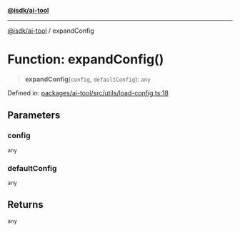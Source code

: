 [**@isdk/ai-tool**](../README.md)

***

[@isdk/ai-tool](../globals.md) / expandConfig

# Function: expandConfig()

> **expandConfig**(`config`, `defaultConfig`): `any`

Defined in: [packages/ai-tool/src/utils/load-config.ts:18](https://github.com/isdk/ai-tool.js/blob/6a89194ac34437a1bc58f7ec590cd22976939ca6/src/utils/load-config.ts#L18)

## Parameters

### config

`any`

### defaultConfig

`any`

## Returns

`any`
